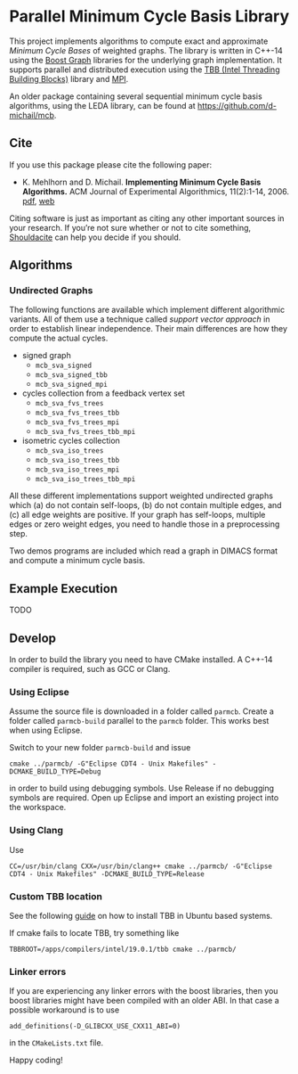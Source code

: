 
# Parallel Minimum Cycle Basis Library

This project implements algorithms to compute exact and approximate *Minimum Cycle Bases* of weighted graphs. 
The library is written in C++-14 using the [Boost Graph](https://www.boost.org/) libraries for the underlying
graph implementation. It supports parallel and distributed execution using the
[TBB (Intel Threading Building Blocks)](https://software.intel.com/en-us/tbb) library
and [MPI](https://www.mpi-forum.org/).

An older package containing several sequential minimum cycle basis algorithms, using the LEDA library, can 
be found at https://github.com/d-michail/mcb.

## Cite

If you use this package please cite the following paper:

- K. Mehlhorn and D. Michail.
   **Implementing Minimum Cycle Basis Algorithms.**
   ACM Journal of Experimental Algorithmics, 11(2):1-14, 2006.
   <i class="far fa-file-pdf"></i> [pdf](https://d-michail.github.io/assets/papers/implMCBjournal.pdf),
   <i class="fas fa-link"></i> [web](https://portal.acm.org/citation.cfm?id=1187436.1216582)

Citing software is just as important as citing any other important sources in your research.
If you’re not sure whether or not to cite something, [Shouldacite](http://bit.ly/shouldacite) can help
you decide if you should.

## Algorithms

### Undirected Graphs

The following functions are available which implement different algorithmic variants. All of them use a technique
called _support vector approach_ in order to establish linear independence. Their main differences are how they
compute the actual cycles. 

- signed graph 
   * `mcb_sva_signed`
   * `mcb_sva_signed_tbb`  
   * `mcb_sva_signed_mpi`
- cycles collection from a feedback vertex set 
   * `mcb_sva_fvs_trees`
   * `mcb_sva_fvs_trees_tbb`
   * `mcb_sva_fvs_trees_mpi`
   * `mcb_sva_fvs_trees_tbb_mpi`
- isometric cycles collection
   * `mcb_sva_iso_trees`
   * `mcb_sva_iso_trees_tbb`
   * `mcb_sva_iso_trees_mpi`
   * `mcb_sva_iso_trees_tbb_mpi`

All these different implementations support weighted undirected graphs which (a) do not contain self-loops, 
(b) do not contain multiple edges, and (c) all edge weights are positive. If your graph has self-loops, 
multiple edges or zero weight edges, you need to handle those in a preprocessing step.

Two demos programs are included which read a graph in DIMACS format and compute a minimum cycle basis.

## Example Execution

TODO

## Develop

In order to build the library you need to have CMake installed. A C++-14 compiler is required, such as 
GCC or Clang.

### Using Eclipse

Assume the source file is downloaded in a folder called `parmcb`. Create a folder called `parmcb-build`
parallel to the `parmcb` folder. This works best when using Eclipse. 

Switch to your new folder `parmcb-build` and issue 

```
cmake ../parmcb/ -G"Eclipse CDT4 - Unix Makefiles" -DCMAKE_BUILD_TYPE=Debug
```

in order to build using debugging symbols. Use Release if no debugging symbols are required.
Open up Eclipse and import an existing project into the workspace.

### Using Clang

Use 

```
CC=/usr/bin/clang CXX=/usr/bin/clang++ cmake ../parmcb/ -G"Eclipse CDT4 - Unix Makefiles" -DCMAKE_BUILD_TYPE=Release
```

### Custom TBB location 

See the following [guide](https://software.intel.com/en-us/articles/installing-intel-free-libs-and-python-apt-repo) 
on how to install TBB in Ubuntu based systems.

If cmake fails to locate TBB, try something like 

```
TBBROOT=/apps/compilers/intel/19.0.1/tbb cmake ../parmcb/
```

### Linker errors

If you are experiencing any linker errors with the boost libraries, then you boost libraries
might have been compiled with an older ABI. In that case a possible workaround is to use 

```
add_definitions(-D_GLIBCXX_USE_CXX11_ABI=0)
```

in the `CMakeLists.txt` file.



Happy coding!
